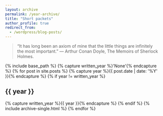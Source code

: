 ```yaml
---
layout: archive
permalink: /year-archive/
title: "Short packets"
author_profile: true
redirect_from:
  - /wordpress/blog-posts/
---
```

> “It has long been an axiom of mine that the little things are infinitely the most important.” 
― Arthur Conan Doyle, The Memoirs of Sherlock Holmes.


{% include base_path %}
{% capture written_year %}'None'{% endcapture %}
{% for post in site.posts %}
  {% capture year %}{{ post.date | date: '%Y' }}{% endcapture %}
  {% if year != written_year %}
    <h2 id="{{ year | slugify }}" class="archive__subtitle">{{ year }}</h2>
    {% capture written_year %}{{ year }}{% endcapture %}
  {% endif %}
  {% include archive-single.html %}
{% endfor %}
